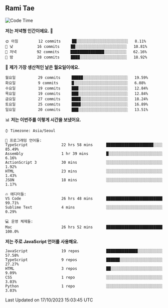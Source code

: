 ## Rami Tae

<!--START_SECTION:waka-->
![Code Time](http://img.shields.io/badge/Code%20Time-1%2C113%20hrs%2054%20mins-blue)

**저는 저녁형 인간이에요. 🦉** 

```text
🌞 아침         12 commits     ██░░░░░░░░░░░░░░░░░░░░░░░   8.11% 
🌆 낮　         16 commits     ██░░░░░░░░░░░░░░░░░░░░░░░   10.81% 
🌃 저녁         92 commits     ███████████████░░░░░░░░░░   62.16% 
🌙 밤　         28 commits     ████░░░░░░░░░░░░░░░░░░░░░   18.92%

```
📅 **제가 가장 생산적인 날은 월요일이에요.** 

```text
월요일          29 commits     █████░░░░░░░░░░░░░░░░░░░░   19.59% 
화요일          9 commits      █░░░░░░░░░░░░░░░░░░░░░░░░   6.08% 
수요일          19 commits     ███░░░░░░░░░░░░░░░░░░░░░░   12.84% 
목요일          19 commits     ███░░░░░░░░░░░░░░░░░░░░░░   12.84% 
금요일          27 commits     ████░░░░░░░░░░░░░░░░░░░░░   18.24% 
토요일          25 commits     ████░░░░░░░░░░░░░░░░░░░░░   16.89% 
일요일          20 commits     ███░░░░░░░░░░░░░░░░░░░░░░   13.51%

```


📊 **저는 이번주를 이렇게 시간을 보냈어요.** 

```text
⌚︎ Timezone: Asia/Seoul

💬 프로그래밍 언어들: 
TypeScript               22 hrs 58 mins      █████████████████████░░░░   85.49% 
Assembly                 1 hr 39 mins        █░░░░░░░░░░░░░░░░░░░░░░░░   6.16% 
ActionScript 3           30 mins             ░░░░░░░░░░░░░░░░░░░░░░░░░   1.92% 
HTML                     23 mins             ░░░░░░░░░░░░░░░░░░░░░░░░░   1.43% 
JSON                     18 mins             ░░░░░░░░░░░░░░░░░░░░░░░░░   1.17%

🔥 에디터들: 
VS Code                  26 hrs 48 mins      █████████████████████████   99.71% 
Sublime Text             4 mins              ░░░░░░░░░░░░░░░░░░░░░░░░░   0.29%

💻 운영 체제들: 
Mac                      26 hrs 52 mins      █████████████████████████   100.0%

```

**저는 주로 JavaScript 언어를 사용해요.** 

```text
JavaScript               19 repos            ██████████████░░░░░░░░░░░   57.58% 
TypeScript               9 repos             ██████░░░░░░░░░░░░░░░░░░░   27.27% 
HTML                     3 repos             ██░░░░░░░░░░░░░░░░░░░░░░░   9.09% 
CSS                      1 repo              ░░░░░░░░░░░░░░░░░░░░░░░░░   3.03% 
Python                   1 repo              ░░░░░░░░░░░░░░░░░░░░░░░░░   3.03%

```



 Last Updated on 17/10/2023 15:03:45 UTC
<!--END_SECTION:waka-->
